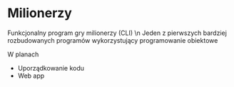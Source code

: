 # Milionerzy

Funkcjonalny program gry milionerzy (CLI) \n
Jeden z pierwszych bardziej rozbudowanych programów wykorzystujący programowanie obiektowe

W planach
- Uporządkowanie kodu
- Web app
